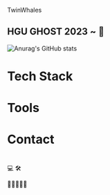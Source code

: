 TwinWhales

## HGU GHOST 2023 ~ 👻 

![Anurag's GitHub stats](https://github-readme-stats.vercel.app/api?username=TwinWhales&show_icons=true&theme=dark)

# Tech Stack

# Tools

# Contact

# 

💻
🛠

📖📗📕📘📙
